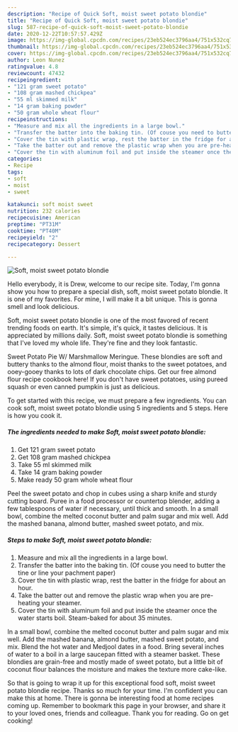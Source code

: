 ```yaml
---
description: "Recipe of Quick Soft, moist sweet potato blondie"
title: "Recipe of Quick Soft, moist sweet potato blondie"
slug: 587-recipe-of-quick-soft-moist-sweet-potato-blondie
date: 2020-12-22T10:57:57.429Z
image: https://img-global.cpcdn.com/recipes/23eb524ec3796aa4/751x532cq70/soft-moist-sweet-potato-blondie-recipe-main-photo.jpg
thumbnail: https://img-global.cpcdn.com/recipes/23eb524ec3796aa4/751x532cq70/soft-moist-sweet-potato-blondie-recipe-main-photo.jpg
cover: https://img-global.cpcdn.com/recipes/23eb524ec3796aa4/751x532cq70/soft-moist-sweet-potato-blondie-recipe-main-photo.jpg
author: Leon Nunez
ratingvalue: 4.8
reviewcount: 47432
recipeingredient:
- "121 gram sweet potato"
- "108 gram mashed chickpea"
- "55 ml skimmed milk"
- "14 gram baking powder"
- "50 gram whole wheat flour"
recipeinstructions:
- "Measure and mix all the ingredients in a large bowl."
- "Transfer the batter into the baking tin. (Of couse you need to butter the tine or line your pachment paper)"
- "Cover the tin with plastic wrap, rest the batter in the fridge for about an hour."
- "Take the batter out and remove the plastic wrap when you are pre-heating your steamer."
- "Cover the tin with aluminum foil and put inside the steamer once the water starts boil. Steam-baked for about 35 minutes."
categories:
- Recipe
tags:
- soft
- moist
- sweet

katakunci: soft moist sweet 
nutrition: 232 calories
recipecuisine: American
preptime: "PT31M"
cooktime: "PT40M"
recipeyield: "2"
recipecategory: Dessert

---
```



![Soft, moist sweet potato blondie](https://img-global.cpcdn.com/recipes/23eb524ec3796aa4/751x532cq70/soft-moist-sweet-potato-blondie-recipe-main-photo.jpg)

Hello everybody, it is Drew, welcome to our recipe site. Today, I'm gonna show you how to prepare a special dish, soft, moist sweet potato blondie. It is one of my favorites. For mine, I will make it a bit unique. This is gonna smell and look delicious.

Soft, moist sweet potato blondie is one of the most favored of recent trending foods on earth. It's simple, it's quick, it tastes delicious. It is appreciated by millions daily. Soft, moist sweet potato blondie is something that I've loved my whole life. They're fine and they look fantastic.

Sweet Potato Pie W/ Marshmallow Meringue. These blondies are soft and buttery thanks to the almond flour, moist thanks to the sweet potatoes, and ooey-gooey thanks to lots of dark chocolate chips. Get our free almond flour recipe cookbook here! If you don&#39;t have sweet potatoes, using pureed squash or even canned pumpkin is just as delicious.


To get started with this recipe, we must prepare a few ingredients. You can cook soft, moist sweet potato blondie using 5 ingredients and 5 steps. Here is how you cook it.

<!--inarticleads1-->

##### The ingredients needed to make Soft, moist sweet potato blondie:

1. Get 121 gram sweet potato
1. Get 108 gram mashed chickpea
1. Take 55 ml skimmed milk
1. Take 14 gram baking powder
1. Make ready 50 gram whole wheat flour


Peel the sweet potato and chop in cubes using a sharp knife and sturdy cutting board. Puree in a food processor or countertop blender, adding a few tablespoons of water if necessary, until thick and smooth. In a small bowl, combine the melted coconut butter and palm sugar and mix well. Add the mashed banana, almond butter, mashed sweet potato, and mix. 

<!--inarticleads2-->

##### Steps to make Soft, moist sweet potato blondie:

1. Measure and mix all the ingredients in a large bowl.
1. Transfer the batter into the baking tin. (Of couse you need to butter the tine or line your pachment paper)
1. Cover the tin with plastic wrap, rest the batter in the fridge for about an hour.
1. Take the batter out and remove the plastic wrap when you are pre-heating your steamer.
1. Cover the tin with aluminum foil and put inside the steamer once the water starts boil. Steam-baked for about 35 minutes.


In a small bowl, combine the melted coconut butter and palm sugar and mix well. Add the mashed banana, almond butter, mashed sweet potato, and mix. Blend the hot water and Medjool dates in a food. Bring several inches of water to a boil in a large saucepan fitted with a steamer basket. These blondies are grain-free and mostly made of sweet potato, but a little bit of coconut flour balances the moisture and makes the texture more cake-like. 

So that is going to wrap it up for this exceptional food soft, moist sweet potato blondie recipe. Thanks so much for your time. I'm confident you can make this at home. There is gonna be interesting food at home recipes coming up. Remember to bookmark this page in your browser, and share it to your loved ones, friends and colleague. Thank you for reading. Go on get cooking!
